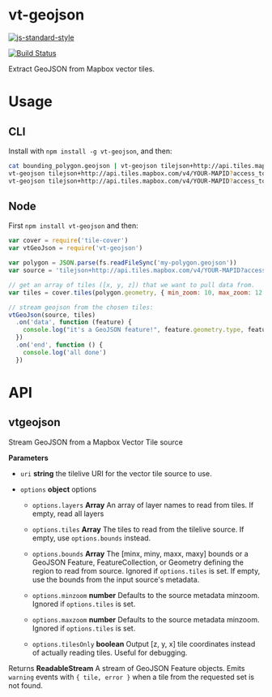 # vt-geojson

[![js-standard-style](https://cdn.rawgit.com/feross/standard/master/badge.svg)](https://github.com/feross/standard)

[![Build Status](https://travis-ci.org/developmentseed/vt-geojson.svg)](https://travis-ci.org/developmentseed/vt-geojson)

Extract GeoJSON from Mapbox vector tiles.

# Usage

## CLI

Install with `npm install -g vt-geojson`, and then:

```bash
cat bounding_polygon.geojson | vt-geojson tilejson+http://api.tiles.mapbox.com/v4/YOUR-MAPID?access_token=YOUR_MAPBOX_TOKEN -z 12
vt-geojson tilejson+http://api.tiles.mapbox.com/v4/YOUR-MAPID?access_token=YOUR_MAPBOX_TOKEN --bbox minx miny maxx maxy
vt-geojson tilejson+http://api.tiles.mapbox.com/v4/YOUR-MAPID?access_token=YOUR_MAPBOX_TOKEN --tile tilex tiley tilez
```

## Node

First `npm install vt-geojson` and then:

```javascript
var cover = require('tile-cover')
var vtGeoJson = require('vt-geojson')

var polygon = JSON.parse(fs.readFileSync('my-polygon.geojson'))
var source = 'tilejson+http://api.tiles.mapbox.com/v4/YOUR-MAPID?access_token=YOUR_MAPBOX_TOKEN'

// get an array of tiles ([x, y, z]) that we want to pull data from.
var tiles = cover.tiles(polygon.geometry, { min_zoom: 10, max_zoom: 12 })

// stream geojson from the chosen tiles:
vtGeoJson(source, tiles)
  .on('data', function (feature) {
    console.log("it's a GeoJSON feature!", feature.geometry.type, feature.properties)
  })
  .on('end', function () {
    console.log('all done')
  })
```

# API

## vtgeojson

Stream GeoJSON from a Mapbox Vector Tile source


**Parameters**

-   `uri` **string** the tilelive URI for the vector tile source to use.

-   `options` **object** options
    -   `options.layers` **Array<string>** An array of layer names to read from tiles.  If empty, read all layers

    -   `options.tiles` **Array** The tiles to read from the tilelive source.  If empty, use `options.bounds` instead.

    -   `options.bounds` **Array** The [minx, miny, maxx, maxy] bounds or a GeoJSON Feature, FeatureCollection, or Geometry defining the region to read from source. Ignored if `options.tiles` is set.  If empty, use the bounds from the input source's metadata.

    -   `options.minzoom` **number** Defaults to the source metadata minzoom.  Ignored if `options.tiles` is set.

    -   `options.maxzoom` **number** Defaults to the source metadata minzoom.  Ignored if `options.tiles` is set.

    -   `options.tilesOnly` **boolean** Output [z, y, x] tile coordinates instead of actually reading tiles.  Useful for debugging.



Returns **ReadableStream<Feature>** A stream of GeoJSON Feature objects. Emits `warning` events with `{ tile, error }` when a tile from the requested set is not found.




